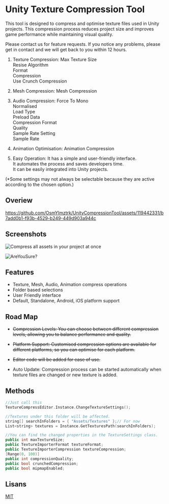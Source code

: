 
# Unity Texture Compression Tool

This tool is designed to compress and optimise texture files used in Unity projects. This compression process reduces project size and improves game performance while maintaining visual quality.

Please contact us for feature requests.
If you notice any problems, please get in contact and we will get back to you within 12 hours.

1. Texture Compression:
Max Texture Size\
Resise Algorithm\
Format\
Compression\
Use Crunch Compression

2. Mesh Compression:
Mesh Compression

3. Audio Compression:
Force To Mono\
Normalised\
Load Type\
Preload Data\
Compression Format\
Quality\
Sample Rate Setting\
Sample Rate

4. Animation Optimisation:
Animation Compression

5. Easy Operation:
It has a simple and user-friendly interface.\
It automates the process and saves developers time.\
It can be easily integrated into Unity projects.

(*Some settings may not always be selectable because they are active according to the chosen option.)

## Overiew
https://github.com/OsmYlmztrk/UnityCompressionTool/assets/119442331/b7add0b1-f93b-4529-b249-449d903a944c

## Screenshots

![Compress all assets in your project at once](https://github.com/OsmYlmztrk/TextureCompress/assets/119442331/1d109e38-88b9-475e-840a-8ab14d5b8116)

![AreYouSure?](https://github.com/OsmYlmztrk/TextureCompress/assets/119442331/d6aad9df-9853-4b77-8be7-ed813152ec1a)

  
## Features

- Texture, Mesh, Audio, Animation compress operations
- Folder based selections
- User Friendly interface
- Default, Standalone, Android, iOS platform support

  
## Road Map

- ~~Compression Levels: You can choose between different compression levels, allowing you to balance performance and quality.~~

- ~~Platform Support: Customised compression options are available for different platforms, so you can optimise for each platform.~~

- ~~Editor code will be added for ease of use.~~
  
- Auto Update: Compression process can be started automatically when texture files are changed or new texture is added.


  
## Methods

```c++
//Just call this
TextureCompressEditor.Instance.ChangeTextureSettings();

//Textures under this folder will be affected.
string[] searchInFolders = { "Assets/Textures" };// For now
List<string> textures = Instance.GetTexturesPath(searchInFolders);

//You can find the changed properties in the TextureSettings class.
public int maxTextureSize;
public TextureImporterFormat textureFormat;
public TextureImporterCompression textureCompression;
[Range(0, 100)] 
public int compressionQuality;
public bool crunchedCompression;
public bool mipmapEnabled;
```

  
## Lisans

[MIT](https://choosealicense.com/licenses/mit/)

  
